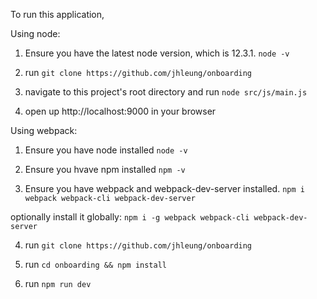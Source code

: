 To run this application, 

Using node:
1. Ensure you have the latest node version, which is 12.3.1. ```node -v```

2. run ```git clone https://github.com/jhleung/onboarding``` 

3. navigate to this project's root directory and run ```node src/js/main.js```

4. open up http://localhost:9000 in your browser

Using webpack:
1. Ensure you have node installed ```node -v```

2. Ensure you hvave npm installed ```npm -v```

3. Ensure you have webpack and webpack-dev-server installed. 
```npm i webpack webpack-cli webpack-dev-server```

optionally install it globally: ```npm i -g webpack webpack-cli webpack-dev-server```

4. run ```git clone https://github.com/jhleung/onboarding```

5. run ```cd onboarding && npm install```

6. run ```npm run dev```
